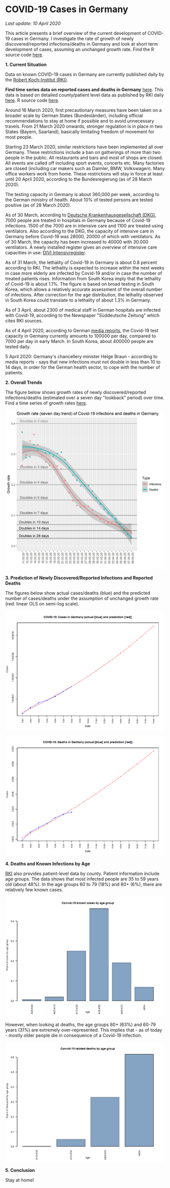 # COVID-19 Cases in Germany

*Last update: 10 April 2020*

This article presents a brief overview of the current development of COVID-19 cases in Germany. I investigate the rate of growth of newly discovered/reported infections/deaths in Germany and look at short term development of cases, assuming an unchanged growth rate. Find the R source code [here](https://github.com/Bixi81/COVID-19/blob/master/covid_19_county_data_germany.r).

**1. Current Situation**

Data on known COVID-19 cases in Germany are currently published daily by the [Robert Koch-Institut (RKI)](https://www.rki.de/DE/Content/InfAZ/N/Neuartiges_Coronavirus/Fallzahlen.html).

**Find time series data on reported cases and deaths in Germany** [here](https://github.com/Bixi81/COVID-19/blob/master/covid19_germany.csv). This data is based on detailed county/patient level data as published by RKI daily [here](https://npgeo-corona-npgeo-de.hub.arcgis.com/datasets/dd4580c810204019a7b8eb3e0b329dd6_0). R source code [here](https://github.com/Bixi81/COVID-19/blob/master/covid_19_county_data_germany.r).

Around 16 March 2020, first precautionary measures have been taken on a broader scale by German States (Bundesländer), including official recommendations to stay at home if possible and to avoid unnecessary travels. From 21 March 2020 onwards, stronger regulation is in place in two States (Bayern, Saarland), basically limitating freedom of movement for most people. 

Starting 23 March 2020, similar restrictions have been implemented all over Germany. These restrictions include a ban on gatherings of more than two people in the public. All restaurants and bars and most of shops are closed. All events are called off including sport events, concerts etc. Many factories are closed (including car makers such as Daimler, BMW, Volkswagen). Many office workers work from home. These restrictions will stay in force at least until 20 April 2020, according to the Bundesregierung (as of 28 March 2020).

The testing capacity in Germany is about 360,000 per week, according to the German ministry of health. About 10% of tested persons are tested positive (as of 28 March 2020).

As of 30 March, according to [Deutsche Krankenhausgesellschaft (DKG)](https://www.dkgev.de/dkg/coronavirus-fakten-und-infos/), 7000 people are treated in hospitals in Germany because of Covid-19 infections. 1500 of the 7000 are in intensive care and 1100 are treated using ventilators. Also according to the DKG, the capacity of intensive care in Germany before Covid-19 was 28000, 20000 of which with ventilators. As of 30 March, the capacity has been increased to 40000 with 30.000 ventilators. A newly installed register gives an overview of intensive care capacities in use: [DIVI Intensivregister](https://www.divi.de/register/intensivregister).

As of 31 March, the lethality of Covid-19 in Germany is about 0.8 percent according to RKI. The lethality is expected to increase within the next weeks in case more elderly are infected by Covid-19 and/or in case the number of treated patients rises. Information from South Korea imply that the lethality of Covid-19 is about 1.1%. The figure is based on broad testing in South Korea, which allows a relatively accurate assessment of the overall number of infections. After correction for the age distribution, the lethality observed in South Korea could translate to a lethality of about 1.3% in Germany.

As of 3 April, about 2300 of medical staff in German hospitals are infected with Covid-19, according to the Newspaper "Süddeutsche Zeitung" which cites RKI sources.

As of 4 April 2020, according to German [media reports](https://www.swr.de/swraktuell/corona-testkapazitaeten-gesteigert-100.html), the Covid-19 test capacity in Germany currently amounts to 100000 per day, compared to 7000 per day in early March. In South Korea, about 400000 people are tested daily.

5 April 2020: Germany's chancellery minister Helge Braun - according to media reports - says that new infections must not double in less than 10 to 14 days, in order for the German health sector, to cope with the number of patients. 

**2. Overall Trends**

The figure below shows growth rates of newly discovered/reported infections/deaths (estimated over a seven day "lookback" period) over time. Find a time series of growth rates [here](https://github.com/Bixi81/COVID-19/blob/master/covid19_growth_rates_germany.csv).

![growth](2020-04-10growth.jpg)


**3. Prediction of Newly Discovered/Reported Infections and Reported Deaths**

The figures below show actual cases/deaths (blue) and the predicted number of cases/deaths under the assumption of unchanged growth rate (red: linear OLS on semi-log scale).

![pred1](2020-04-10cases_trend.png)


![pred2](2020-04-10deaths_trend.png)

**4. Deaths and Known Infections by Age**

[RKI](https://npgeo-corona-npgeo-de.hub.arcgis.com/datasets/dd4580c810204019a7b8eb3e0b329dd6_0) also provides patient-level data by county. Patient information include age groups. The data shows that most infected people are 35 to 59 years old (about 48%). In the age groups 60 to 79 (18%) and 80+ (6%), there are relatively few known cases.

![infected](2020-04-04_cases_age.png)

However, when looking at deaths, the age groups 80+ (63%) and 60-79 years (31%) are extremely over-represented. This implies that - as of today - mostly older people die in consequence of a Covid-19 infection.

![infected](2020-04-04_death_age.png)

**5. Conclusion**

Stay at home!
